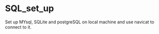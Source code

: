 # SQL_set_up
Set up MYsql, SQLite and postgreSQL on local machine and use navicat to connect to it.
